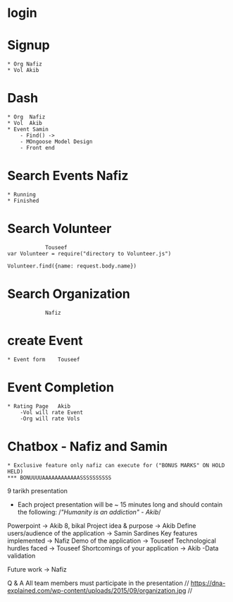 # login 
# Signup 
    * Org Nafiz
    * Vol Akib
# Dash
    * Org  Nafiz
    * Vol  Akib
    * Event Samin
        - Find() -> 
        - MOngoose Model Design
        - Front end
# Search Events  Nafiz
    * Running
    * Finished
# Search Volunteer
                Touseef
    var Volunteer = require("directory to Volunteer.js")
    
    Volunteer.find({name: request.body.name})
    
# Search Organization 
                Nafiz

# create Event
    * Event form    Touseef
# Event Completion
    * Rating Page   Akib
        -Vol will rate Event
        -Org will rate Vols
        
# Chatbox - Nafiz and  Samin
    * Exclusive feature only nafiz can execute for ("BONUS MARKS" ON HOLD  HELD)
    *** BONUUUUAAAAAAAAAAAASSSSSSSSSS
    
    

9 tarikh presentation
* Each project presentation will be ~ 15 minutes long and should contain the following:
/*"Humanity is an addiction" - Akib*/

Powerpoint -> Akib 8, bikal
Project idea & purpose -> Akib
Define users/audience of the application -> Samin Sardines 
Key features implemented -> Nafiz
Demo of the application -> Touseef
Technological hurdles faced -> Touseef
Shortcomings of your application -> Akib
    -Data validation
    
Future work -> Nafiz


Q & A
All team members must participate in the presentation 
// https://dna-explained.com/wp-content/uploads/2015/09/organization.jpg // 
